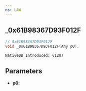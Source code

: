 ```yaml
---
ns: LAW
---
```

## _0x61B98367D93F012F

```c
// 0x61B98367D93F012F
void _0x61B98367D93F012F(Any p0);
```

```
NativeDB Introduced: v1207
```

## Parameters
* **p0**:

